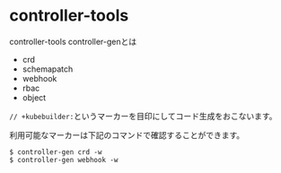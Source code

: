 # controller-tools

controller-tools
controller-genとは

- crd
- schemapatch
- webhook
- rbac
- object

`// +kubebuilder:`というマーカーを目印にしてコード生成をおこないます。

利用可能なマーカーは下記のコマンドで確認することができます。

```console
$ controller-gen crd -w
$ controller-gen webhook -w
```
